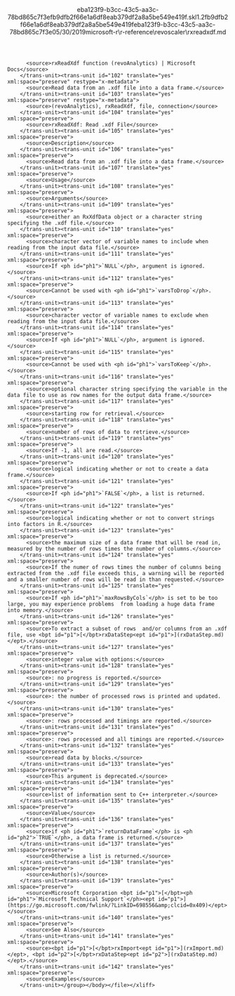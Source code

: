 <?xml version="1.0"?><xliff version="1.2" xmlns="urn:oasis:names:tc:xliff:document:1.2" xmlns:xsi="http://www.w3.org/2001/XMLSchema-instance" xsi:schemaLocation="urn:oasis:names:tc:xliff:document:1.2 xliff-core-1.2-transitional.xsd"><file datatype="xml" original="rxreadxdf.md" source-language="en-US" target-language="en-US"><header><tool tool-id="mdxliff" tool-name="mdxliff" tool-version="1.0-8ab897d" tool-company="Microsoft" /><xliffext:skl_file_name xmlns:xliffext="urn:microsoft:content:schema:xliffextensions">eba123f9-b3cc-43c5-aa3c-78bd865c7f3efb9dfb2f66e1a6df8eab379df2a8a5be549e419f.skl</xliffext:skl_file_name><xliffext:version xmlns:xliffext="urn:microsoft:content:schema:xliffextensions">1.2</xliffext:version><xliffext:ms.openlocfilehash xmlns:xliffext="urn:microsoft:content:schema:xliffextensions">fb9dfb2f66e1a6df8eab379df2a8a5be549e419f</xliffext:ms.openlocfilehash><xliffext:ms.sourcegitcommit xmlns:xliffext="urn:microsoft:content:schema:xliffextensions">eba123f9-b3cc-43c5-aa3c-78bd865c7f3e</xliffext:ms.sourcegitcommit><xliffext:ms.lasthandoff xmlns:xliffext="urn:microsoft:content:schema:xliffextensions">05/30/2019</xliffext:ms.lasthandoff><xliffext:ms.openlocfilepath xmlns:xliffext="urn:microsoft:content:schema:xliffextensions">microsoft-r\r-reference\revoscaler\rxreadxdf.md</xliffext:ms.openlocfilepath></header><body><group id="content" extype="content"><trans-unit id="101" translate="yes" xml:space="preserve" restype="x-metadata">
          <source>rxReadXdf function (revoAnalytics) | Microsoft Docs</source>
        </trans-unit><trans-unit id="102" translate="yes" xml:space="preserve" restype="x-metadata">
          <source>Read data from an .xdf file into a data frame.</source>
        </trans-unit><trans-unit id="103" translate="yes" xml:space="preserve" restype="x-metadata">
          <source>(revoAnalytics), rxReadXdf, file, connection</source>
        </trans-unit><trans-unit id="104" translate="yes" xml:space="preserve">
          <source>rxReadXdf: Read .xdf File</source>
        </trans-unit><trans-unit id="105" translate="yes" xml:space="preserve">
          <source>Description</source>
        </trans-unit><trans-unit id="106" translate="yes" xml:space="preserve">
          <source>Read data from an .xdf file into a data frame.</source>
        </trans-unit><trans-unit id="107" translate="yes" xml:space="preserve">
          <source>Usage</source>
        </trans-unit><trans-unit id="108" translate="yes" xml:space="preserve">
          <source>Arguments</source>
        </trans-unit><trans-unit id="109" translate="yes" xml:space="preserve">
          <source>either an RxXdfData object or a character string specifying the .xdf file.</source>
        </trans-unit><trans-unit id="110" translate="yes" xml:space="preserve">
          <source>character vector of variable names to include when reading from the input data file.</source>
        </trans-unit><trans-unit id="111" translate="yes" xml:space="preserve">
          <source>If <ph id="ph1">`NULL`</ph>, argument is ignored.</source>
        </trans-unit><trans-unit id="112" translate="yes" xml:space="preserve">
          <source>Cannot be used with <ph id="ph1">`varsToDrop`</ph>.</source>
        </trans-unit><trans-unit id="113" translate="yes" xml:space="preserve">
          <source>character vector of variable names to exclude when reading from the input data file.</source>
        </trans-unit><trans-unit id="114" translate="yes" xml:space="preserve">
          <source>If <ph id="ph1">`NULL`</ph>, argument is ignored.</source>
        </trans-unit><trans-unit id="115" translate="yes" xml:space="preserve">
          <source>Cannot be used with <ph id="ph1">`varsToKeep`</ph>.</source>
        </trans-unit><trans-unit id="116" translate="yes" xml:space="preserve">
          <source>optional character string specifying the variable in the data file to use as row names for the output data frame.</source>
        </trans-unit><trans-unit id="117" translate="yes" xml:space="preserve">
          <source>starting row for retrieval.</source>
        </trans-unit><trans-unit id="118" translate="yes" xml:space="preserve">
          <source>number of rows of data to retrieve.</source>
        </trans-unit><trans-unit id="119" translate="yes" xml:space="preserve">
          <source>If -1, all are read.</source>
        </trans-unit><trans-unit id="120" translate="yes" xml:space="preserve">
          <source>logical indicating whether or not to create a data frame.</source>
        </trans-unit><trans-unit id="121" translate="yes" xml:space="preserve">
          <source>If <ph id="ph1">`FALSE`</ph>, a list is returned.</source>
        </trans-unit><trans-unit id="122" translate="yes" xml:space="preserve">
          <source>logical indicating whether or not to convert strings into factors in R.</source>
        </trans-unit><trans-unit id="123" translate="yes" xml:space="preserve">
          <source>the maximum size of a data frame that will be read in, measured by the number of rows times the number of columns.</source>
        </trans-unit><trans-unit id="124" translate="yes" xml:space="preserve">
          <source>If the numer of rows times the number of columns being extracted from the .xdf file exceeds this, a warning will be reported and a smaller number of rows will be read in than requested.</source>
        </trans-unit><trans-unit id="125" translate="yes" xml:space="preserve">
          <source>If <ph id="ph1">`maxRowsByCols`</ph> is set to be too large, you may experience problems  from loading a huge data frame into memory.</source>
        </trans-unit><trans-unit id="126" translate="yes" xml:space="preserve">
          <source>To extract a subset of rows  and/or columns from an .xdf file, use <bpt id="p1">[</bpt>rxDataStep<ept id="p1">](rxDataStep.md)</ept>.</source>
        </trans-unit><trans-unit id="127" translate="yes" xml:space="preserve">
          <source>integer value with options:</source>
        </trans-unit><trans-unit id="128" translate="yes" xml:space="preserve">
          <source>: no progress is reported.</source>
        </trans-unit><trans-unit id="129" translate="yes" xml:space="preserve">
          <source>: the number of processed rows is printed and updated.</source>
        </trans-unit><trans-unit id="130" translate="yes" xml:space="preserve">
          <source>: rows processed and timings are reported.</source>
        </trans-unit><trans-unit id="131" translate="yes" xml:space="preserve">
          <source>: rows processed and all timings are reported.</source>
        </trans-unit><trans-unit id="132" translate="yes" xml:space="preserve">
          <source>read data by blocks.</source>
        </trans-unit><trans-unit id="133" translate="yes" xml:space="preserve">
          <source>This argument is deprecated.</source>
        </trans-unit><trans-unit id="134" translate="yes" xml:space="preserve">
          <source>list of information sent to C++ interpreter.</source>
        </trans-unit><trans-unit id="135" translate="yes" xml:space="preserve">
          <source>Value</source>
        </trans-unit><trans-unit id="136" translate="yes" xml:space="preserve">
          <source>if <ph id="ph1">`returnDataFrame`</ph> is <ph id="ph2">`TRUE`</ph>, a data frame is returned.</source>
        </trans-unit><trans-unit id="137" translate="yes" xml:space="preserve">
          <source>Otherwise a list is returned.</source>
        </trans-unit><trans-unit id="138" translate="yes" xml:space="preserve">
          <source>Author(s)</source>
        </trans-unit><trans-unit id="139" translate="yes" xml:space="preserve">
          <source>Microsoft Corporation <bpt id="p1">[</bpt><ph id="ph1">`Microsoft Technical Support`</ph><ept id="p1">](https://go.microsoft.com/fwlink/?LinkID=698556&amp;clcid=0x409)</ept></source>
        </trans-unit><trans-unit id="140" translate="yes" xml:space="preserve">
          <source>See Also</source>
        </trans-unit><trans-unit id="141" translate="yes" xml:space="preserve">
          <source><bpt id="p1">[</bpt>rxImport<ept id="p1">](rxImport.md)</ept>, <bpt id="p2">[</bpt>rxDataStep<ept id="p2">](rxDataStep.md)</ept>.</source>
        </trans-unit><trans-unit id="142" translate="yes" xml:space="preserve">
          <source>Examples</source>
        </trans-unit></group></body></file></xliff>